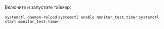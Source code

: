 Включите и запустите таймер:


`systemctl daemon-reload`
`systemctl enable monitor_test.timer`
`systemctl start monitor_test.timer`